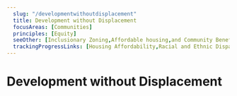 ```yaml
---
  slug: "/developmentwithoutdisplacement"
  title: Development without Displacement 
  focusAreas: [Communities]
  principles: [Equity]
  seeOther: [Inclusionary Zoning,Affordable housing,and Community Benefits Agreements]
  trackingProgressLinks: [Housing Affordability,Racial and Ethnic Disparities,Income Disparities]
---
```

# Development without Displacement